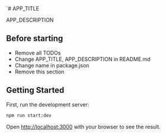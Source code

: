 `# APP_TITLE

APP_DESCRIPTION

## Before starting
- Remove all TODOs
- Change APP_TITLE, APP_DESCRIPTION in README.md
- Change name in package.json
- Remove this section

## Getting Started

First, run the development server:

```bash
npm run start:dev
```

Open [http://localhost:3000](http://localhost:3000) with your browser to see the result.
